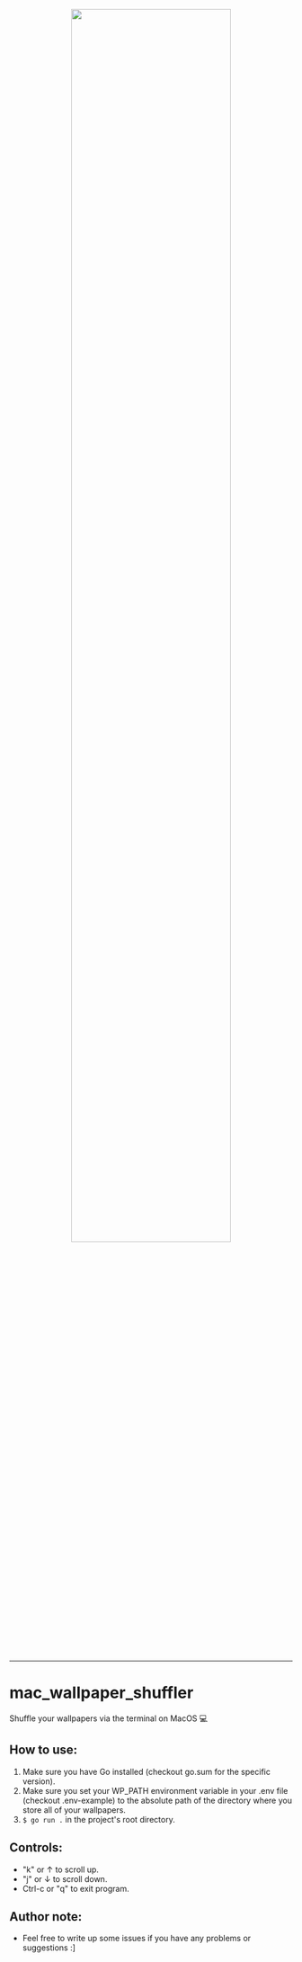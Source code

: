 <p align="center">
  <img width="75%" src="https://github.com/solidiquis/mac_wallpaper_shuffler/blob/master/assets/demo.gif?raw=true">
</p>

---
# mac_wallpaper_shuffler
Shuffle your wallpapers via the terminal on MacOS  💻

## How to use:
1. Make sure you have Go installed (checkout go.sum for the specific version).
2. Make sure you set your WP_PATH environment variable in your .env file (checkout .env-example) to the absolute path of the directory where you store all of your wallpapers.
3. `$ go run .` in the project's root directory.

## Controls:
- "k" or ↑ to scroll up.
- "j" or ↓ to scroll down.
- Ctrl-c or "q" to exit program.

## Author note:
- Feel free to write up some issues if you have any problems or suggestions :]
